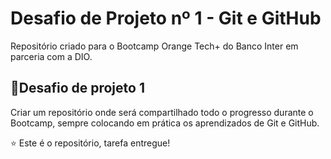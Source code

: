 # Desafio de Projeto nº 1 - Git e GitHub
Repositório criado para o Bootcamp Orange Tech+ do Banco Inter em parceria com a DIO.

## 📎**Desafio de projeto 1**
Criar um repositório onde será compartilhado todo o progresso durante o Bootcamp, sempre colocando em prática os aprendizados de Git e GitHub. 


⭐ Este é o repositório, tarefa entregue!
